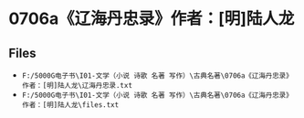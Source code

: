 # 0706a《辽海丹忠录》作者：[明]陆人龙

## Files

- `F:/5000G电子书\I01-文学（小说 诗歌 名著 写作）\古典名著\0706a《辽海丹忠录》作者：[明]陆人龙\辽海丹忠录.txt`
- `F:/5000G电子书\I01-文学（小说 诗歌 名著 写作）\古典名著\0706a《辽海丹忠录》作者：[明]陆人龙\files.txt`
